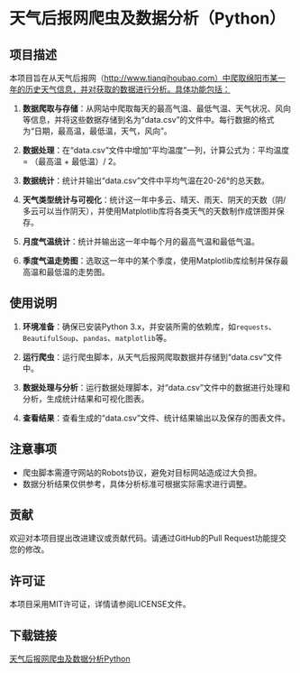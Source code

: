# 天气后报网爬虫及数据分析（Python）

## 项目描述

本项目旨在从天气后报网（http://www.tianqihoubao.com）中爬取绵阳市某一年的历史天气信息，并对获取的数据进行分析。具体功能包括：

1. **数据爬取与存储**：从网站中爬取每天的最高气温、最低气温、天气状况、风向等信息，并将这些数据存储到名为“data.csv”的文件中。每行数据的格式为“日期，最高温，最低温，天气，风向”。

2. **数据处理**：在“data.csv”文件中增加“平均温度”一列，计算公式为：平均温度 = （最高温 + 最低温）/ 2。

3. **数据统计**：统计并输出“data.csv”文件中平均气温在20-26°的总天数。

4. **天气类型统计与可视化**：统计这一年中多云、晴天、雨天、阴天的天数（阴/多云可以当作阴天），并使用Matplotlib库将各类天气的天数制作成饼图并保存。

5. **月度气温统计**：统计并输出这一年中每个月的最高气温和最低气温。

6. **季度气温走势图**：选取这一年中的某个季度，使用Matplotlib库绘制并保存最高温和最低温的走势图。

## 使用说明

1. **环境准备**：确保已安装Python 3.x，并安装所需的依赖库，如`requests`、`BeautifulSoup`、`pandas`、`matplotlib`等。

2. **运行爬虫**：运行爬虫脚本，从天气后报网爬取数据并存储到“data.csv”文件中。

3. **数据处理与分析**：运行数据处理脚本，对“data.csv”文件中的数据进行处理和分析，生成统计结果和可视化图表。

4. **查看结果**：查看生成的“data.csv”文件、统计结果输出以及保存的图表文件。

## 注意事项

- 爬虫脚本需遵守网站的Robots协议，避免对目标网站造成过大负担。
- 数据分析结果仅供参考，具体分析标准可根据实际需求进行调整。

## 贡献

欢迎对本项目提出改进建议或贡献代码。请通过GitHub的Pull Request功能提交您的修改。

## 许可证

本项目采用MIT许可证，详情请参阅LICENSE文件。

## 下载链接

[天气后报网爬虫及数据分析Python](https://pan.quark.cn/s/bc6dd8318bba)